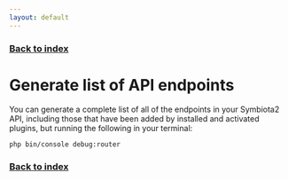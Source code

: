 ```yaml
---
layout: default
---
```


### [Back to index](../index.html)

# Generate list of API endpoints

You can generate a complete list of all of the endpoints in your Symbiota2 API, including those that have been added by
installed and activated plugins, but running the following in your terminal:
    
    php bin/console debug:router

### [Back to index](../index.html)
